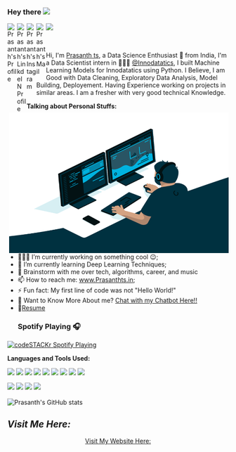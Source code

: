 ### Hey there <img src="https://media.giphy.com/media/hvRJCLFzcasrR4ia7z/giphy.gif" width="25px"><p align="center">
<a href="https://prasanthts.in/">
  <img align="left" alt="Prasanth's Profile" width="22px" src="https://cdn.jsdelivr.net/npm/simple-icons@v3/icons/discord.svg" />
</a>
<a href="https://www.linkedin.com/in/prasanth-ts-60131bb8/">
  <img align="left" alt="Prasanth's LinkdeIN Profile" width="22px" src="https://cdn.jsdelivr.net/npm/simple-icons@v3/icons/linkedin.svg" />
</a>
<a href="https://www.instagram.com/i_am_prasanth_/">
  <img align="left" alt="Prasanth's Instagram" width="22px" src="https://cdn.jsdelivr.net/npm/simple-icons@v3/icons/instagram.svg" />
</a>
<a href="mailto:prasanthts11@gmail.com">
  <img align="left" alt="Prasanth's Mail" width="22px" src="https://cdn.jsdelivr.net/npm/simple-icons@v3/icons/gmail.svg" />
</a>

![](https://visitor-badge.glitch.me/badge?page_id=Prasanth-ts)

<br />

Hi, I'm [Prasanth ts](https://Prasanthts.in/), a Data Science Enthusiast 🚀 from India, I'm a Data Scientist intern in 🙍🏽‍♂️ [@Innodatatics](https://innodatatics.com//), I built Machine Learning Models for Innodatatics using Python. I Believe, I am Good with Data Cleaning, Exploratory Data Analysis, Model Building, Deployement. Having Experience working on projects in similar areas. I am a fresher with very good technical Knowledge.

  <img align="right" alt="GIF" src="https://github.com/Ashish-Gore/Ashish-Gore/blob/master/code.gif?raw=true" width="500" height="320" />
  

**Talking about Personal Stuffs:**

- 👨🏽‍💻 I’m currently working on something cool :wink:;
- 🌱 I’m currently learning Deep Learning Techniques;
- 💬 Brainstorm with me over tech, algorithms, career, and music
- 📫 How to reach me: www.Prasanthts.in;
- ⚡ Fun fact: My first line of code was not "Hello World!"
- 🤖 Want to Know More About me? [Chat with my Chatbot Here!!](https://Prasanthts.in/) 
- 📝[Resume](https://Prasanthts/#contact)
  ### Spotify Playing 🎧

[<img src="https://now-playing-codestackr.vercel.app/api/spotify-playing" alt="codeSTACKr Spotify Playing" width="350" />](https://open.spotify.com/user/swyqyimdc12jajde4vpwd2x1b)

**Languages and Tools Used:**  

<code><img height="20" src="https://www.ashishgore.com/images/skills/R.png"></code>
<code><img height="20" src="https://www.ashishgore.com/images/skills/python.png"></code>
<code><img height="20" src="https://www.ashishgore.com/images/skills/cloud.png"></code>
<code><img height="20" src="https://www.ashishgore.com/images/skills/tableau.png"></code>
<code><img height="20" src="https://www.ashishgore.com/images/skills/sql.png"></code>
<code><img height="20" src="https://www.ashishgore.com/images/skills/excel.png"></code>
<code><img height="20" src="https://www.ashishgore.com/images/skills/html.png"></code>
<code><img height="20" src="https://www.ashishgore.com/images/skills/pyspark.png"></code>
<code><img height="20" src="https://www.ashishgore.com/images/projects/nlp.png"></code>


<code><img height="20" src="https://img.shields.io/badge/-CSS3-black?logo=css3&style=social"></code>
<code><img height="20" src="https://img.shields.io/badge/-Bootstrap-black?logo=bootstrap&style=social"></code>
<code><img height="20" src="https://img.shields.io/badge/-Git-black?logo=git&style=social"></code>
<code><img height="20" src="https://img.shields.io/badge/-GitHub-black?logo=github&style=social"></code>
<br /><br />
  <img alt="Prasanth's GitHub stats" src="https://github-readme-stats.vercel.app/api?username=Prasanth-ts&show_icons=true&theme=radical" />
<h2><i>Visit Me Here:</i></h2>
<a href="https://Prasanthts.in/">
<p align="center"> Visit My Website Here:
</a>
